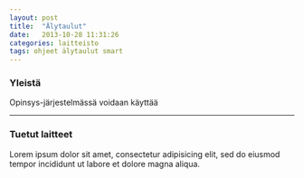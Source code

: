 ```yaml
---
layout: post
title:  "Älytaulut"
date:   2013-10-28 11:31:26
categories: laitteisto
tags: ohjeet älytaulut smart
---
```

### Yleistä
Opinsys-järjestelmässä voidaan käyttää

---

### Tuetut laitteet
Lorem ipsum dolor sit amet, consectetur adipisicing elit, sed do eiusmod
tempor incididunt ut labore et dolore magna aliqua.